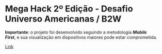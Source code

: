 # Mega Hack 2º Edição - Desafio Universo Americanas / B2W

**Importante**: o projeto foi desenvolvido seguindo a metodologia **_Mobile First_**, e sua visualização em dispositivos maiores pode estar comprometida.

[Link](https://team-66.github.io/megahack-americanas/)

